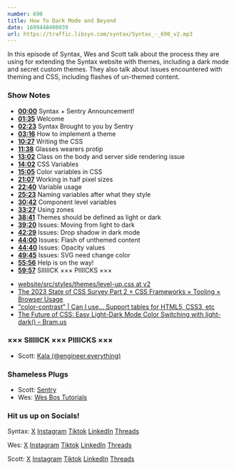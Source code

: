 ```yaml
---
number: 690
title: How To Dark Mode and Beyond
date: 1699448400939
url: https://traffic.libsyn.com/syntax/Syntax_-_690_v2.mp3
---
```


In this episode of Syntax, Wes and Scott talk about the process they are using for extending the Syntax website with themes, including a dark mode and secret custom themes. They also talk about issues encountered with theming and CSS, including flashes of un-themed content.

### Show Notes

- **[00:00](#t=00:00)** Syntax + Sentry Announcement!
- **[01:35](#t=01:35)** Welcome
- **[02:23](#t=02:23)** Syntax Brought to you by Sentry
- **[03:16](#t=03:16)** How to implement a theme
- **[10:27](#t=10:27)** Writing the CSS
- **[11:38](#t=11:38)** Glasses wearers protip
- **[13:02](#t=13:02)** Class on the body and server side rendering issue
- **[14:02](#t=14:02)** CSS Variables
- **[15:05](#t=15:05)** Color variables in CSS
- **[21:07](#t=21:07)** Working in half pixel sizes
- **[22:40](#t=22:40)** Variable usage
- **[25:23](#t=25:23)** Naming variables after what they style
- **[30:42](#t=30:42)** Component level variables
- **[33:27](#t=33:27)** Using zones
- **[38:41](#t=38:41)** Themes should be defined as light or dark
- **[39:20](#t=39:20)** Issues: Moving from light to dark
- **[42:29](#t=42:29)** Issues: Drop shadow in dark mode
- **[44:00](#t=44:00)** Issues: Flash of unthemed content
- **[44:40](#t=44:40)** Issues: Opacity values
- **[49:45](#t=49:45)** Issues: SVG need change color
- **[55:56](#t=55:56)** Help is on the way!
- **[59:57](#t=59:57)** SIIIIICK ××× PIIIICKS ×××

* [website/src/styles/themes/level-up.css at v2](https://github.com/syntaxfm/website/blob/v2/src/styles/themes/level-up.css)
* [The 2023 State of CSS Survey Part 2 × CSS Frameworks × Tooling × Browser Usage](https://syntax.fm/show/678/the-2023-state-of-css-survey-part-2-css-frameworks-tooling-browser-usage)
* ["color-contrast" | Can I use... Support tables for HTML5, CSS3, etc](https://caniuse.com/?search=color-contrast)
* [The Future of CSS: Easy Light-Dark Mode Color Switching with light-dark() – Bram.us](https://www.bram.us/2023/10/09/the-future-of-css-easy-light-dark-mode-color-switching-with-light-dark/)

### ××× SIIIIICK ××× PIIIICKS ×××

- Scott: [Kala (@engineer.everything)](https://www.tiktok.com/@engineer.everything)

### Shameless Plugs

- Scott: [Sentry](https://sentry.io)
- Wes: [Wes Bos Tutorials](https://wesbos.com/courses)

### Hit us up on Socials!

Syntax: [X](https://twitter.com/syntaxfm) [Instagram](https://www.instagram.com/syntax_fm/) [Tiktok](https://www.tiktok.com/@syntaxfm) [LinkedIn](https://www.linkedin.com/company/96077407/admin/feed/posts/) [Threads](https://www.threads.net/@syntax_fm)

Wes: [X](https://twitter.com/wesbos) [Instagram](https://www.instagram.com/wesbos/) [Tiktok](https://www.tiktok.com/@wesbos) [LinkedIn](https://www.linkedin.com/in/wesbos/) [Threads](https://www.threads.net/@wesbos)

Scott: [X](https://twitter.com/stolinski) [Instagram](https://www.instagram.com/stolinski/) [Tiktok](https://www.tiktok.com/@stolinski) [LinkedIn](https://www.linkedin.com/in/stolinski/) [Threads](https://www.threads.net/@stolinski)
